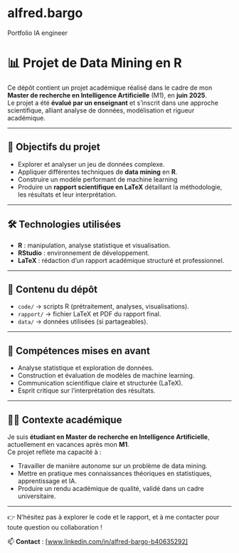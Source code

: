 # alfred.bargo
Portfolio IA engineer

# 📊 Projet de Data Mining en R  

Ce dépôt contient un projet académique réalisé dans le cadre de mon **Master de recherche en Intelligence Artificielle** (M1), en **juin 2025**.  
Le projet a été **évalué par un enseignant** et s’inscrit dans une approche scientifique, alliant analyse de données, modélisation et rigueur académique.  

---

## 🎯 Objectifs du projet  
- Explorer et analyser un jeu de données complexe.  
- Appliquer différentes techniques de **data mining** en **R**.
- Construire un modèle performant de machine learning
- Produire un **rapport scientifique en LaTeX** détaillant la méthodologie, les résultats et leur interprétation.  

---

## 🛠️ Technologies utilisées  
- **R** : manipulation, analyse statistique et visualisation.  
- **RStudio** : environnement de développement.  
- **LaTeX** : rédaction d’un rapport académique structuré et professionnel.  

---

## 📂 Contenu du dépôt  
- `code/` → scripts R (prétraitement, analyses, visualisations).  
- `rapport/` → fichier LaTeX et PDF du rapport final.  
- `data/` → données utilisées (si partageables).  

---

## 🚀 Compétences mises en avant  
- Analyse statistique et exploration de données.  
- Construction et évaluation de modèles de machine learning.  
- Communication scientifique claire et structurée (LaTeX).  
- Esprit critique sur l’interprétation des résultats.  

---

## 👨‍🎓 Contexte académique  
Je suis **étudiant en Master de recherche en Intelligence Artificielle**, actuellement en vacances après mon **M1**.  
Ce projet reflète ma capacité à :  
- Travailler de manière autonome sur un problème de data mining.  
- Mettre en pratique mes connaissances théoriques en statistiques, apprentissage et IA.  
- Produire un rendu académique de qualité, validé dans un cadre universitaire.  

---

👉 N’hésitez pas à explorer le code et le rapport, et à me contacter pour toute question ou collaboration !  

📫 **Contact** : [www.linkedin.com/in/alfred-bargo-b40635292] 
